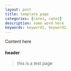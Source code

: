 ```yaml
---
layout: post
title: template page
categories: [cate1, cate2]
description: some word here
keywords: keyword1, keyword2
---
```


Content here

#### header
>   this is a test page